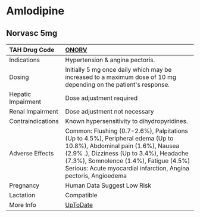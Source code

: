 # Amlodipine

## Norvasc 5mg

| TAH Drug Code      | [ONORV](https://www.tahsda.org.tw/drugs/hissearch.php?drug_code=ONORV)                                                                                                                                                                                                       |
|:-------------------|:-----------------------------------------------------------------------------------------------------------------------------------------------------------------------------------------------------------------------------------------------------------------------------|
| Indications        | Hypertension & angina pectoris.                                                                                                                                                                                                                                              |
| Dosing             | Initially 5 mg once daily which may be increased to a maximum dose of 10 mg depending on the patient's response.                                                                                                                                                             |
| Hepatic Impairment | Dose adjustment required                                                                                                                                                                                                                                                     |
| Renal Impairment   | Dose adjustment not necessary                                                                                                                                                                                                                                                |
| Contraindications  | Known hypersensitivity to dihydropyridines.                                                                                                                                                                                                                                  |
| Adverse Effects    | Common: Flushing (0.7-2.6%), Palpitations (Up to 4.5%), Peripheral edema (Up to 10.8%), Abdominal pain (1.6%), Nausea (2.9% .), Dizziness (Up to 3.4%), Headache (7.3%), Somnolence (1.4%), Fatigue (4.5%) Serious: Acute myocardial infarction, Angina pectoris, Angioedema |
| Pregnancy          | Human Data Suggest Low Risk                                                                                                                                                                                                                                                  |
| Lactation          | Compatible                                                                                                                                                                                                                                                                   |
| More Info          | [UpToDate](https://www.uptodate.com/contents/amlodipine-drug-information)                                                                                                                                                                                                    |

